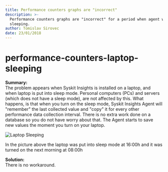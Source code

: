 ```yaml
---
title: Performance counters graphs are "incorrect"
description: >-
  Performance counters graphs are "incorrect" for a period when agent was
  sleeping.
author: Tomislav Sirovec
date: 23/01/2018
---
```


# performance-counters-laptop-sleeping

**Summary:**  
The problem appears when Syskit Insights is installed on a laptop, and when laptop is put into sleep mode. Personal computers \(PCs\) and servers \(which does not have a sleep mode\), are not affected by this. What happens, is that when you turn on the sleep mode, Syskit Insights Agent will "remember" the last collected value and "copy" it for every other performance data collection interval. There is no extra work done on a database so you do not have worry about that. The Agent starts to save new values the moment you turn on your laptop.

![Laptop Sleeping](https://github.com/SysKitTeam/docs-insights/tree/bf9af8512fe214da0655858c587cbe900beb5066/known-issues/#img/laptop-sleeping-known-issue.png)

In the picture above the laptop was put into sleep mode at 16:00h and it was turned on the next morning at 08:00h

**Solution:**  
There is no workaround.


